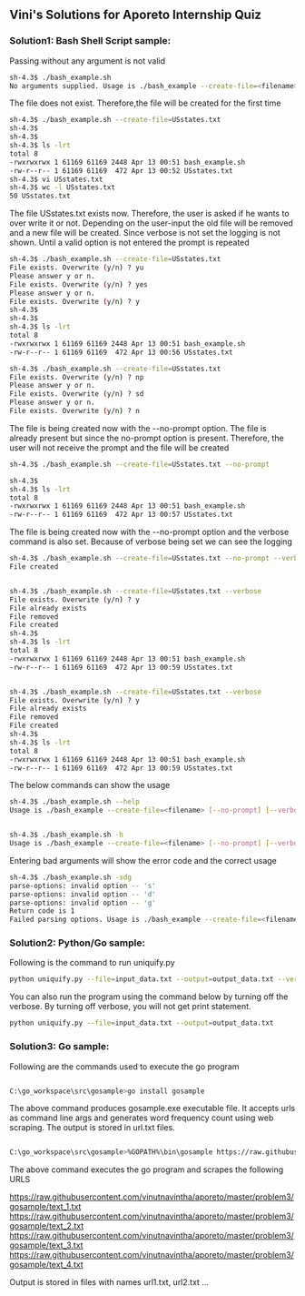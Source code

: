 
## Vini's Solutions for Aporeto Internship Quiz

### Solution1: Bash Shell Script sample:


Passing without any argument is not valid

```bash
sh-4.3$ ./bash_example.sh 
No arguments supplied. Usage is ./bash_example --create-file=<filename> [--no-prompt] [--verbose]   
```

The file does not exist. Therefore,the file will be created for the first time

```bash
sh-4.3$ ./bash_example.sh --create-file=USstates.txt
sh-4.3$                                                                                                                                                
sh-4.3$   
sh-4.3$ ls -lrt                                                                                                                                        
total 8                                                                                                                                                
-rwxrwxrwx 1 61169 61169 2448 Apr 13 00:51 bash_example.sh                                                                                             
-rw-r--r-- 1 61169 61169  472 Apr 13 00:52 USstates.txt                                                                                                
sh-4.3$ vi USstates.txt                                                                                                                                
sh-4.3$ wc -l USstates.txt                                                                                                                             
50 USstates.txt 
```

The file USstates.txt exists now. Therefore, the user is asked if he wants to over write it or not. Depending on the user-input the old file will be removed and a new file will be created. Since verbose is not set the logging is not shown. Until a valid option is not entered the prompt is repeated

```bash
sh-4.3$ ./bash_example.sh --create-file=USstates.txt                                                                                                   
File exists. Overwrite (y/n) ? yu                                                                                                                      
Please answer y or n.                                                                                                                                  
File exists. Overwrite (y/n) ? yes                                                                                                                     
Please answer y or n.                                                                                                                                  
File exists. Overwrite (y/n) ? y                                                                                                                       
sh-4.3$                                                                                                                                                
sh-4.3$                                                                                                                                                
sh-4.3$ ls -lrt                                                                                                                                        
total 8                                                                                                                                                
-rwxrwxrwx 1 61169 61169 2448 Apr 13 00:51 bash_example.sh                                                                                             
-rw-r--r-- 1 61169 61169  472 Apr 13 00:56 USstates.txt       

sh-4.3$ ./bash_example.sh --create-file=USstates.txt                                                                                                   
File exists. Overwrite (y/n) ? np                                                                                                                      
Please answer y or n.                                                                                                                                  
File exists. Overwrite (y/n) ? sd                                                                                                                      
Please answer y or n.                                                                                                                                  
File exists. Overwrite (y/n) ? n         
```

The file is being created now with the --no-prompt option. The file is already present but since the no-prompt option is present. Therefore, the user will not receive the prompt and the file will be created

```bash
sh-4.3$ ./bash_example.sh --create-file=USstates.txt --no-prompt  

sh-4.3$                                                                                                                                                
sh-4.3$ ls -lrt                                                                                                                                        
total 8                                                                                                                                                
-rwxrwxrwx 1 61169 61169 2448 Apr 13 00:51 bash_example.sh                                                                                             
-rw-r--r-- 1 61169 61169  472 Apr 13 00:57 USstates.txt              
```

The file is being created now with the --no-prompt option and the verbose command is also set. Because of verbose being set we can see the logging

```bash
sh-4.3$ ./bash_example.sh --create-file=USstates.txt --no-prompt --verbose                                                                             
File created      


sh-4.3$ ./bash_example.sh --create-file=USstates.txt --verbose                                                                                         
File exists. Overwrite (y/n) ? y                                                                                                                       
File already exists                                                                                                                                    
File removed                                                                                                                                           
File created                                                                                                                                           
sh-4.3$                                                                                                                                                
sh-4.3$ ls -lrt                                                                                                                                        
total 8                                                                                                                                                
-rwxrwxrwx 1 61169 61169 2448 Apr 13 00:51 bash_example.sh                                                                                             
-rw-r--r-- 1 61169 61169  472 Apr 13 00:59 USstates.txt       


sh-4.3$ ./bash_example.sh --create-file=USstates.txt --verbose                                                                                         
File exists. Overwrite (y/n) ? y                                                                                                                       
File already exists                                                                                                                                    
File removed                                                                                                                                           
File created                                                                                                                                           
sh-4.3$                                                                                                                                                
sh-4.3$ ls -lrt                                                                                                                                        
total 8                                                                                                                                                
-rwxrwxrwx 1 61169 61169 2448 Apr 13 00:51 bash_example.sh                                                                                             
-rw-r--r-- 1 61169 61169  472 Apr 13 00:59 USstates.txt       
```

The below commands can show the usage

```bash
sh-4.3$ ./bash_example.sh --help                                                                                                                       
Usage is ./bash_example --create-file=<filename> [--no-prompt] [--verbose]   


sh-4.3$ ./bash_example.sh -h                                                                                                                           
Usage is ./bash_example --create-file=<filename> [--no-prompt] [--verbose]   
```


Entering bad arguments will show the error code and the correct usage 

```bash
sh-4.3$ ./bash_example.sh -sdg                                                                                                                         
parse-options: invalid option -- 's'                                                                                                                   
parse-options: invalid option -- 'd'                                                                                                                   
parse-options: invalid option -- 'g'                                                                                                                   
Return code is 1                                                                                                                                       
Failed parsing options. Usage is ./bash_example --create-file=<filename> [--no-prompt] [--verbose]
```

### Solution2: Python/Go sample:

Following is the command to run uniquify.py

```bash
python uniquify.py --file=input_data.txt --output=output_data.txt --verbose

```

You can also run the program using the command below by turning off the verbose. By turning off verbose, you will not get print statement.

```bash
python uniquify.py --file=input_data.txt --output=output_data.txt

```


### Solution3: Go sample:

Following are the commands used to execute the go program

```bash

C:\go_workspace\src\gosample>go install gosample

```

The above command produces gosample.exe executable file. It accepts urls as command line args and generates word frequency count using web scraping. The output is stored in url.txt files. 


```bash

C:\go_workspace\src\gosample>%GOPATH%\bin\gosample https://raw.githubusercontent.com/vinutnavintha/aporeto/master/problem3/gosample/text_1.txt https://raw.githubusercontent.com/vinutnavintha/aporeto/master/problem3/gosample/text_2.txt https://raw.githubusercontent.com/vinutnavintha/aporeto/master/problem3/gosample/text_3.txt https://raw.githubusercontent.com/vinutnavintha/aporeto/master/problem3/gosample/text_4.txt

```

The above command executes the go program and scrapes the following URLS

https://raw.githubusercontent.com/vinutnavintha/aporeto/master/problem3/gosample/text_1.txt 
https://raw.githubusercontent.com/vinutnavintha/aporeto/master/problem3/gosample/text_2.txt 
https://raw.githubusercontent.com/vinutnavintha/aporeto/master/problem3/gosample/text_3.txt 
https://raw.githubusercontent.com/vinutnavintha/aporeto/master/problem3/gosample/text_4.txt

Output is stored in files with names url1.txt, url2.txt … 